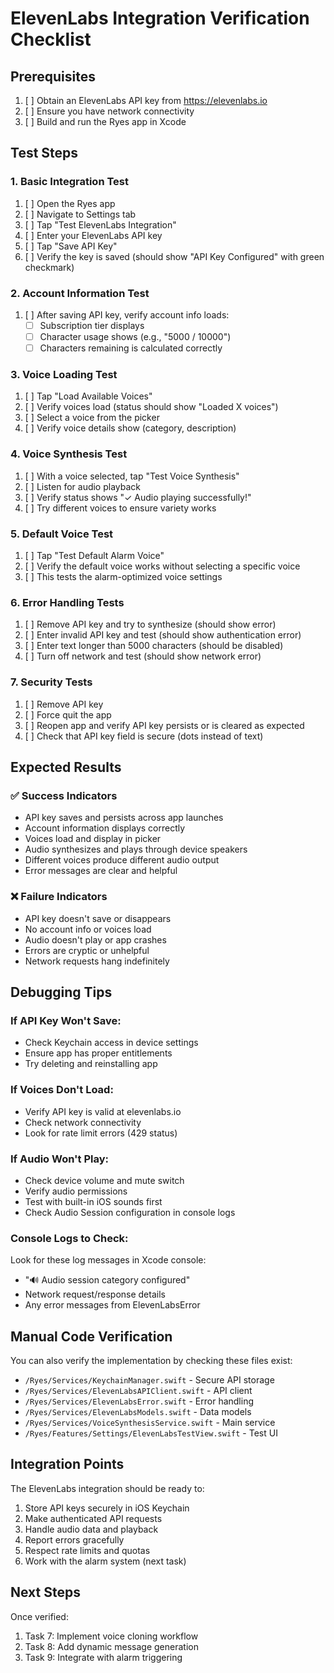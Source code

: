 # ElevenLabs Integration Verification Checklist

## Prerequisites
1. [ ] Obtain an ElevenLabs API key from https://elevenlabs.io
2. [ ] Ensure you have network connectivity
3. [ ] Build and run the Ryes app in Xcode

## Test Steps

### 1. Basic Integration Test
1. [ ] Open the Ryes app
2. [ ] Navigate to Settings tab
3. [ ] Tap "Test ElevenLabs Integration"
4. [ ] Enter your ElevenLabs API key
5. [ ] Tap "Save API Key"
6. [ ] Verify the key is saved (should show "API Key Configured" with green checkmark)

### 2. Account Information Test
1. [ ] After saving API key, verify account info loads:
   - [ ] Subscription tier displays
   - [ ] Character usage shows (e.g., "5000 / 10000")
   - [ ] Characters remaining is calculated correctly

### 3. Voice Loading Test
1. [ ] Tap "Load Available Voices"
2. [ ] Verify voices load (status should show "Loaded X voices")
3. [ ] Select a voice from the picker
4. [ ] Verify voice details show (category, description)

### 4. Voice Synthesis Test
1. [ ] With a voice selected, tap "Test Voice Synthesis"
2. [ ] Listen for audio playback
3. [ ] Verify status shows "✓ Audio playing successfully!"
4. [ ] Try different voices to ensure variety works

### 5. Default Voice Test
1. [ ] Tap "Test Default Alarm Voice"
2. [ ] Verify the default voice works without selecting a specific voice
3. [ ] This tests the alarm-optimized voice settings

### 6. Error Handling Tests
1. [ ] Remove API key and try to synthesize (should show error)
2. [ ] Enter invalid API key and test (should show authentication error)
3. [ ] Enter text longer than 5000 characters (should be disabled)
4. [ ] Turn off network and test (should show network error)

### 7. Security Tests
1. [ ] Remove API key
2. [ ] Force quit the app
3. [ ] Reopen app and verify API key persists or is cleared as expected
4. [ ] Check that API key field is secure (dots instead of text)

## Expected Results

### ✅ Success Indicators
- API key saves and persists across app launches
- Account information displays correctly
- Voices load and display in picker
- Audio synthesizes and plays through device speakers
- Different voices produce different audio output
- Error messages are clear and helpful

### ❌ Failure Indicators
- API key doesn't save or disappears
- No account info or voices load
- Audio doesn't play or app crashes
- Errors are cryptic or unhelpful
- Network requests hang indefinitely

## Debugging Tips

### If API Key Won't Save:
- Check Keychain access in device settings
- Ensure app has proper entitlements
- Try deleting and reinstalling app

### If Voices Don't Load:
- Verify API key is valid at elevenlabs.io
- Check network connectivity
- Look for rate limit errors (429 status)

### If Audio Won't Play:
- Check device volume and mute switch
- Verify audio permissions
- Test with built-in iOS sounds first
- Check Audio Session configuration in console logs

### Console Logs to Check:
Look for these log messages in Xcode console:
- "🔊 Audio session category configured"
- Network request/response details
- Any error messages from ElevenLabsError

## Manual Code Verification

You can also verify the implementation by checking these files exist:
- `/Ryes/Services/KeychainManager.swift` - Secure API storage
- `/Ryes/Services/ElevenLabsAPIClient.swift` - API client
- `/Ryes/Services/ElevenLabsError.swift` - Error handling
- `/Ryes/Services/ElevenLabsModels.swift` - Data models
- `/Ryes/Services/VoiceSynthesisService.swift` - Main service
- `/Ryes/Features/Settings/ElevenLabsTestView.swift` - Test UI

## Integration Points

The ElevenLabs integration should be ready to:
1. Store API keys securely in iOS Keychain
2. Make authenticated API requests
3. Handle audio data and playback
4. Report errors gracefully
5. Respect rate limits and quotas
6. Work with the alarm system (next task)

## Next Steps

Once verified:
1. Task 7: Implement voice cloning workflow
2. Task 8: Add dynamic message generation
3. Task 9: Integrate with alarm triggering